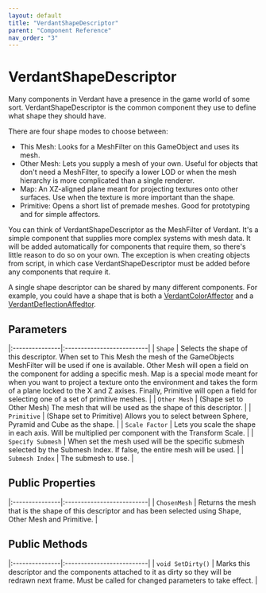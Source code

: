 ```yaml
---
layout: default
title: "VerdantShapeDescriptor"
parent: "Component Reference"
nav_order: "3"
---
```


# VerdantShapeDescriptor

Many components in Verdant have a presence in the game world of some sort. VerdantShapeDescriptor is the common component they use to define what shape they should have.

There are four shape modes to choose between: 
* This Mesh: Looks for a MeshFilter on this GameObject and uses its mesh.
* Other Mesh: Lets you supply a mesh of your own. Useful for objects that don't need a MeshFilter, to specify a lower LOD or when the mesh hierarchy is more complicated than a single renderer.
* Map: An XZ-aligned plane meant for projecting textures onto other surfaces. Use when the texture is more important than the shape.
* Primitive: Opens a short list of premade meshes. Good for prototyping and for simple affectors.

You can think of VerdantShapeDescriptor as the MeshFilter of Verdant. It's a simple component that supplies more complex systems with mesh data. It will be added automatically for components that require them, so there's little reason to do so on your own. The exception is when creating objects from script, in which case VerdantShapeDescriptor must be added before any components that require it. 

A single shape descriptor can be shared by many different components. For example, you could have a shape that is both a [VerdantColorAffector](Affectors/VerdantColorAffector.html) and a [VerdantDeflectionAffedtor](Affectors/VerdantDeflectionAffector.html).

## Parameters

|:---------------|:--------------------------|
| `Shape` | Selects the shape of this descriptor. When set to This Mesh the mesh of the GameObjects MeshFilter will be used if one is available. Other Mesh will open a field on the component for adding a specific mesh. Map is a special mode meant for when you want to project a texture onto the environment and takes the form of a plane locked to the X and Z axises. Finally, Primitive will open a field for selecting one of a set of primitive meshes. |
| `Other Mesh` | (Shape set to Other Mesh) The mesh that will be used as the shape of this descriptor. |
| `Primitive` | (Shape set to Primitive) Allows you to select between Sphere, Pyramid and Cube as the shape.  |
| `Scale Factor` | Lets you scale the shape in each axis. Will be multiplied per component with the Transform Scale. |
| `Specify Submesh` | When set the mesh used will be the specific submesh selected by the Submesh Index. If false, the entire mesh will be used. |
| `Submesh Index` | The submesh to use. |

## Public Properties

|:---------------|:--------------------------|
| `ChosenMesh` | Returns the mesh that is the shape of this descriptor and has been selected using Shape, Other Mesh and Primitive. |

## Public Methods

|:---------------|:--------------------------|
| `void SetDirty()` | Marks this descriptor and the components attached to it as dirty so they will be redrawn next frame. Must be called for changed parameters to take effect. |


